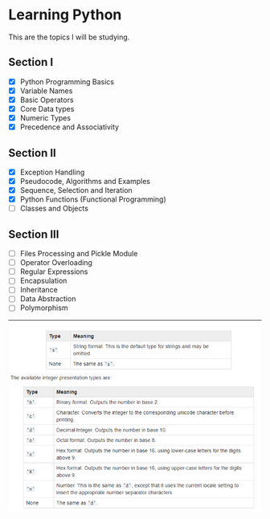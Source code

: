 # Learning Python

This are the topics I will be studying.

## Section I

- [x] Python Programming Basics
- [x] Variable Names
- [x] Basic Operators
- [x] Core Data types
- [x] Numeric Types
- [x] Precedence and Associativity

## Section II

- [x] Exception Handling
- [x] Pseudocode, Algorithms and Examples
- [x] Sequence, Selection and Iteration
- [x] Python Functions (Functional Programming)
- [ ] Classes and Objects

## Section III

- [ ] Files Processing and Pickle Module
- [ ] Operator Overloading
- [ ] Regular Expressions
- [ ] Encapsulation
- [ ] Inheritance
- [ ] Data Abstraction
- [ ] Polymorphism

---

![String formtters](string-formatters.png)

